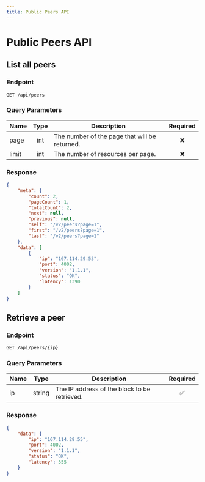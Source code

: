 ```yaml
---
title: Public Peers API
---
```


# Public Peers API

## List all peers

### Endpoint

```
GET /api/peers
```

### Query Parameters

| Name  | Type | Description                                   | Required |
|-------|:----:|-----------------------------------------------|:--------:|
| page  | int  | The number of the page that will be returned. | :x:      |
| limit | int  | The number of resources per page.             | :x:      |

### Response

```json
{
    "meta": {
        "count": 2,
        "pageCount": 1,
        "totalCount": 2,
        "next": null,
        "previous": null,
        "self": "/v2/peers?page=1",
        "first": "/v2/peers?page=1",
        "last": "/v2/peers?page=1"
    },
    "data": [
        {
            "ip": "167.114.29.53",
            "port": 4002,
            "version": "1.1.1",
            "status": "OK",
            "latency": 1390
        }
    ]
}
```

## Retrieve a peer

### Endpoint

```
GET /api/peers/{ip}
```

### Query Parameters

| Name | Type   | Description                                  | Required           |
|------|:------:|----------------------------------------------|:------------------:|
| ip   | string | The IP address of the block to be retrieved. | :white_check_mark: |

### Response

```json
{
    "data": {
        "ip": "167.114.29.55",
        "port": 4002,
        "version": "1.1.1",
        "status": "OK",
        "latency": 355
    }
}
```
